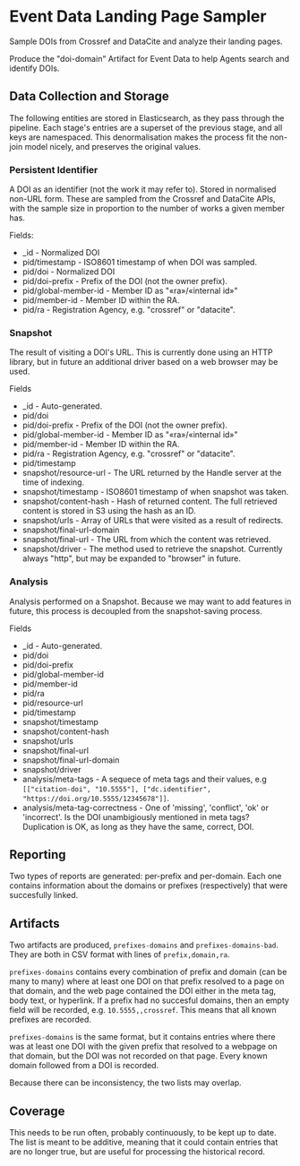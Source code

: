 # Event Data Landing Page Sampler

Sample DOIs from Crossref and DataCite and analyze their landing pages.

Produce the "doi-domain" Artifact for Event Data to help Agents search and identify DOIs.

## Data Collection and Storage

The following entities are stored in Elasticsearch, as they pass through the pipeline. Each stage's entries are a superset of the previous stage, and all keys are namespaced. This denormalisation makes the process fit the non-join model nicely, and preserves the original values.

### Persistent Identifier

A DOI as an identifier (not the work it may refer to). Stored in normalised non-URL form. These are sampled from the Crossref and DataCite APIs, with the sample size in proportion to the number of works a given member has.

Fields:

 - _id - Normalized DOI
 - pid/timestamp - ISO8601 timestamp of when DOI was sampled.
 - pid/doi - Normalized DOI
 - pid/doi-prefix - Prefix of the DOI (not the owner prefix).
 - pid/global-member-id - Member ID as "«ra»/«internal id»"
 - pid/member-id - Member ID within the RA.
 - pid/ra - Registration Agency, e.g. "crossref" or "datacite".

### Snapshot

The result of visiting a DOI's URL. This is currently done using an HTTP library, but in future an additional driver based on a web browser may be used.

Fields

 - _id - Auto-generated.
 - pid/doi
 - pid/doi-prefix - Prefix of the DOI (not the owner prefix).
 - pid/global-member-id - Member ID as "«ra»/«internal id»"
 - pid/member-id - Member ID within the RA.
 - pid/ra - Registration Agency, e.g. "crossref" or "datacite".
 - pid/timestamp
 - snapshot/resource-url - The URL returned by the Handle server at the time of indexing.
 - snapshot/timestamp - ISO8601 timestamp of when snapshot was taken.
 - snapshot/content-hash - Hash of returned content. The full retrieved content is stored in S3 using the hash as an ID.
 - snapshot/urls - Array of URLs that were visited as a result of redirects.
 - snapshot/final-url-domain
 - snapshot/final-url - The URL from which the content was retrieved.
 - snapshot/driver - The method used to retrieve the snapshot. Currently always "http", but may be expanded to "browser" in future.

### Analysis

Analysis performed on a Snapshot. Because we may want to add features in future, this process is decoupled from the snapshot-saving process.

Fields

 - _id - Auto-generated.
 - pid/doi
 - pid/doi-prefix
 - pid/global-member-id
 - pid/member-id
 - pid/ra
 - pid/resource-url
 - pid/timestamp
 - snapshot/timestamp
 - snapshot/content-hash
 - snapshot/urls
 - snapshot/final-url
 - snapshot/final-url-domain
 - snapshot/driver
 - analysis/meta-tags - A sequece of meta tags and their values, e.g `[["citation-doi", "10.5555"], ["dc.identifier", "https://doi.org/10.5555/12345678"]]`.
 - analysis/meta-tag-correctness - One of 'missing', 'conflict', 'ok' or 'incorrect'. Is the DOI unambigiously mentioned in meta tags? Duplication is OK, as long as they have the same, correct, DOI.

## Reporting

Two types of reports are generated: per-prefix and per-domain. Each one contains information about the domains or prefixes (respectively) that were succesfully linked.

## Artifacts

Two artifacts are produced, `prefixes-domains` and `prefixes-domains-bad`. They are both in CSV format with lines of `prefix,domain,ra`.

`prefixes-domains` contains every combination of prefix and domain (can be many to many) where at least one DOI on that prefix resolved to a page on that domain, and the web page contained the DOI either in the meta tag, body text, or hyperlink. If a prefix had no succesful domains, then an empty field will be recorded, e.g. `10.5555,,crossref`. This means that all known prefixes are recorded.

`prefixes-domains` is the same format, but it contains entries where there was at least one DOI with the given prefix that resolved to a webpage on that domain, but the DOI was not recorded on that page. Every known domain followed from a DOI is recorded.

Because there can be inconsistency, the two lists may overlap.

## Coverage

This needs to be run often, probably continuously, to be kept up to date. The list is meant to be additive, meaning that it could contain entries that are no longer true, but are useful for processing the historical record.

